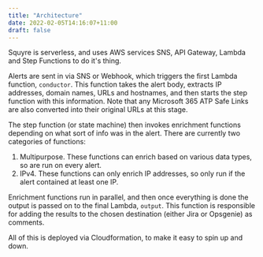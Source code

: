 ```yaml
---
title: "Architecture"
date: 2022-02-05T14:16:07+11:00
draft: false
---
```


Squyre is serverless, and uses AWS services SNS, API Gateway, Lambda and Step Functions to do it's thing.

Alerts are sent in via SNS or Webhook, which triggers the first Lambda function, `conductor`. This function takes the alert body, extracts IP addresses, domain names, URLs and hostnames, and then starts the step function with this information. Note that any Microsoft 365 ATP Safe Links are also converted into their original URLs at this stage.

The step function (or state machine) then invokes enrichment functions depending on what sort of info was in the alert. There are currently two categories of functions:

1. Multipurpose. These functions can enrich based on various data types, so are run on every alert.
2. IPv4. These functions can only enrich IP addresses, so only run if the alert contained at least one IP.

Enrichment functions run in parallel, and then once everything is done the output is passed on to the final Lambda, `output`. This function is responsible for adding the results to the chosen destination (either Jira or Opsgenie) as comments.

All of this is deployed via Cloudformation, to make it easy to spin up and down.
